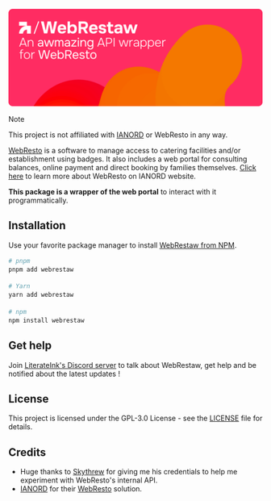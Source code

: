 <p align="center">
    <picture>
        <source media="(prefers-color-scheme: dark)" srcset="https://github.com/LiterateInk/WebRestaw/blob/2873142db3cc3554a15f479af6dc31b500cd656b/.github/WebRestaw%20Dark.png">
        <img alt="WebRestaw Logo" src="https://github.com/LiterateInk/WebRestaw/blob/2873142db3cc3554a15f479af6dc31b500cd656b/.github/WebRestaw%20Light.png">
    </picture>
</p>

> [!NOTE]  
> This project is not affiliated with [IANORD](https://ianord.fr/) or WebResto in any way.

[WebResto](https://www.web-resto.fr/) is a software to manage access to catering facilities and/or establishment using badges.
It also includes a web portal for consulting balances, online payment and direct booking by families themselves.
[Click here](https://ianord.fr/Logiciel.awp?P1=WebResto) to learn more about WebResto on IANORD website.

**This package is a wrapper of the web portal** to interact with it programmatically.

## Installation

Use your favorite package manager to install [WebRestaw from NPM](https://www.npmjs.com/package/webrestaw).

```bash
# pnpm
pnpm add webrestaw

# Yarn
yarn add webrestaw

# npm
npm install webrestaw
```

## Get help

Join [LiterateInk's Discord server](https://discord.gg/f5KNCnMWzB) to talk about WebRestaw, get help and be notified about the latest updates !

## License

This project is licensed under the GPL-3.0 License - see the [LICENSE](LICENSE) file for details.

## Credits

- Huge thanks to [Skythrew](https://github.com/Skythrew) for giving me his credentials to help me experiment with WebResto's internal API.
- [IANORD](https://ianord.fr/) for their [WebResto](https://ianord.fr/Logiciel.awp?P1=WebResto) solution.
